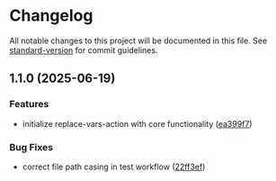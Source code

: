 # Changelog

All notable changes to this project will be documented in this file. See [standard-version](https://github.com/conventional-changelog/standard-version) for commit guidelines.

## 1.1.0 (2025-06-19)


### Features

* initialize replace-vars-action with core functionality ([ea399f7](https://github.com/Somasundar-Projects/replace-vars-action/commit/ea399f7c4e864ba46eb7c629f0a915574ca7c67a))


### Bug Fixes

* correct file path casing in test workflow ([22ff3ef](https://github.com/Somasundar-Projects/replace-vars-action/commit/22ff3ef987d806e1574e16435ea0c084c873fc2e))
